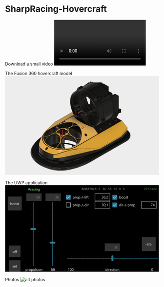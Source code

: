 # SharpRacing-Hovercraft

Download a small video
![alt video](https://raw.githubusercontent.com/cmanoliu/SharpRacing-Hovercraft/master/sharpracing%20hovercraft.mp4)

The Fusion 360 hovercraft model
[![alt hovercraft model](https://raw.githubusercontent.com/cmanoliu/SharpRacing-Hovercraft/master/hovercraft_fusion360.png)](http://a360.co/2DDNwru)

The UWP application 
![alt windows phone app](https://raw.githubusercontent.com/cmanoliu/SharpRacing-Hovercraft/master/windows_phone_app.png)

Photos
![alt photos](https://raw.githubusercontent.com/cmanoliu/SharpRacing-Hovercraft/master/sharpracing%20hovercraft.PNG)
